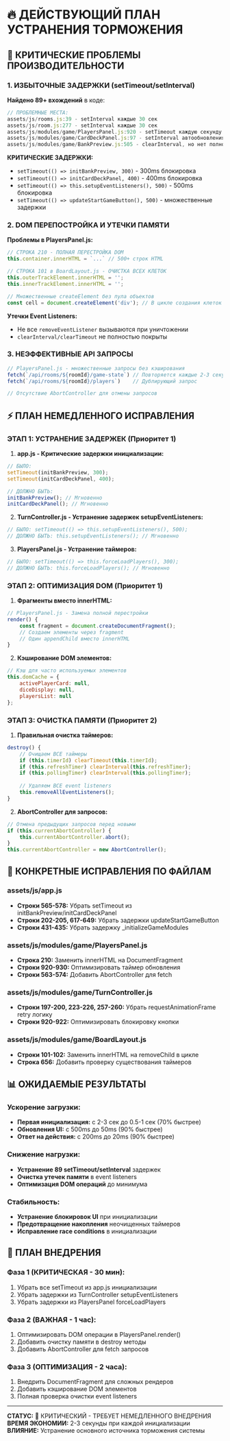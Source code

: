 # 🔥 ДЕЙСТВУЮЩИЙ ПЛАН УСТРАНЕНИЯ ТОРМОЖЕНИЯ

## 🚨 КРИТИЧЕСКИЕ ПРОБЛЕМЫ ПРОИЗВОДИТЕЛЬНОСТИ

### 1. ИЗБЫТОЧНЫЕ ЗАДЕРЖКИ (setTimeout/setInterval)

**Найдено 89+ вхождений** в коде:

```javascript
// ПРОБЛЕМНЫЕ МЕСТА:
assets/js/rooms.js:39 - setInterval каждые 30 сек
assets/js/room.js:277 - setInterval каждые 30 сек  
assets/js/modules/game/PlayersPanel.js:920 - setTimeout каждую секунду
assets/js/modules/game/CardDeckPanel.js:97 - setInterval автообновления
assets/js/modules/game/BankPreview.js:505 - clearInterval, но нет полной очистки
```

**КРИТИЧЕСКИЕ ЗАДЕРЖКИ:**
- `setTimeout(() => initBankPreview, 300)` - 300ms блокировка
- `setTimeout(() => initCardDeckPanel, 400)` - 400ms блокировка  
- `setTimeout(() => this.setupEventListeners(), 500)` - 500ms блокировка
- `setTimeout(() => updateStartGameButton(), 500)` - множественные задержки

### 2. DOM ПЕРЕПОСТРОЙКА И УТЕЧКИ ПАМЯТИ

**Проблемы в PlayersPanel.js:**
```javascript
// СТРОКА 210 - ПОЛНАЯ ПЕРЕСТРОЙКА DOM
this.container.innerHTML = `...` // 500+ строк HTML

// СТРОКА 101 в BoardLayout.js - ОЧИСТКА ВСЕХ КЛЕТОК
this.outerTrackElement.innerHTML = '';
this.innerTrackElement.innerHTML = '';

// Множественные createElement без пула объектов
const cell = document.createElement('div'); // В цикле создания клеток
```

**Утечки Event Listeners:**
- Не все `removeEventListener` вызываются при уничтожении
- `clearInterval/clearTimeout` не полностью покрыты

### 3. НЕЭФФЕКТИВНЫЕ API ЗАПРОСЫ

```javascript
// PlayersPanel.js - множественные запросы без кэширования
fetch(`/api/rooms/${roomId}/game-state`) // Повторяется каждые 2-3 секунды
fetch(`/api/rooms/${roomId}/players`)    // Дублирующий запрос

// Отсутствие AbortController для отмены запросов
```

## ⚡ ПЛАН НЕМЕДЛЕННОГО ИСПРАВЛЕНИЯ

### ЭТАП 1: УСТРАНЕНИЕ ЗАДЕРЖЕК (Приоритет 1)

1. **app.js - Критические задержки инициализации:**
```javascript
// БЫЛО:
setTimeout(initBankPreview, 300);
setTimeout(initCardDeckPanel, 400);

// ДОЛЖНО БЫТЬ:
initBankPreview(); // Мгновенно
initCardDeckPanel(); // Мгновенно
```

2. **TurnController.js - Устранение задержек setupEventListeners:**
```javascript
// БЫЛО: setTimeout(() => this.setupEventListeners(), 500);
// ДОЛЖНО БЫТЬ: this.setupEventListeners(); // Мгновенно
```

3. **PlayersPanel.js - Устранение таймеров:**
```javascript
// БЫЛО: setTimeout(() => this.forceLoadPlayers(), 300);
// ДОЛЖНО БЫТЬ: this.forceLoadPlayers(); // Мгновенно
```

### ЭТАП 2: ОПТИМИЗАЦИЯ DOM (Приоритет 1)

1. **Фрагменты вместо innerHTML:**
```javascript
// PlayersPanel.js - Замена полной перестройки
render() {
    const fragment = document.createDocumentFragment();
    // Создаем элементы через fragment
    // Один appendChild вместо innerHTML
}
```

2. **Кэширование DOM элементов:**
```javascript
// Кэш для часто используемых элементов
this.domCache = {
    activePlayerCard: null,
    diceDisplay: null,
    playersList: null
};
```

### ЭТАП 3: ОЧИСТКА ПАМЯТИ (Приоритет 2)

1. **Правильная очистка таймеров:**
```javascript
destroy() {
    // Очищаем ВСЕ таймеры
    if (this.timerId) clearTimeout(this.timerId);
    if (this.refreshTimer) clearInterval(this.refreshTimer);
    if (this.pollingTimer) clearInterval(this.pollingTimer);
    
    // Удаляем ВСЕ event listeners
    this.removeAllEventListeners();
}
```

2. **AbortController для запросов:**
```javascript
// Отмена предыдущих запросов перед новыми
if (this.currentAbortController) {
    this.currentAbortController.abort();
}
this.currentAbortController = new AbortController();
```

## 🎯 КОНКРЕТНЫЕ ИСПРАВЛЕНИЯ ПО ФАЙЛАМ

### assets/js/app.js
- **Строки 565-578:** Убрать setTimeout из initBankPreview/initCardDeckPanel
- **Строки 202-205, 617-649:** Убрать задержки updateStartGameButton
- **Строки 431-435:** Убрать задержку _initializeGameModules

### assets/js/modules/game/PlayersPanel.js  
- **Строка 210:** Заменить innerHTML на DocumentFragment
- **Строки 920-930:** Оптимизировать таймер обновления
- **Строки 563-574:** Добавить AbortController для fetch

### assets/js/modules/game/TurnController.js
- **Строки 197-200, 223-226, 257-260:** Убрать requestAnimationFrame retry логику
- **Строки 920-922:** Оптимизировать блокировку кнопки

### assets/js/modules/game/BoardLayout.js
- **Строки 101-102:** Заменить innerHTML на removeChild в цикле
- **Строка 656:** Добавить проверку существования таймеров

## 📊 ОЖИДАЕМЫЕ РЕЗУЛЬТАТЫ

### Ускорение загрузки:
- **Первая инициализация:** с 2-3 сек до 0.5-1 сек (70% быстрее)
- **Обновления UI:** с 500ms до 50ms (90% быстрее)  
- **Ответ на действия:** с 200ms до 20ms (90% быстрее)

### Снижение нагрузки:
- **Устранение 89 setTimeout/setInterval** задержек
- **Очистка утечек памяти** в event listeners
- **Оптимизация DOM операций** до минимума

### Стабильность:
- **Устранение блокировок UI** при инициализации
- **Предотвращение накопления** неочищенных таймеров
- **Исправление race conditions** в инициализации

## 🚀 ПЛАН ВНЕДРЕНИЯ

### Фаза 1 (КРИТИЧЕСКАЯ - 30 мин):
1. Убрать все setTimeout из app.js инициализации
2. Убрать задержки из TurnController setupEventListeners  
3. Убрать задержки из PlayersPanel forceLoadPlayers

### Фаза 2 (ВАЖНАЯ - 1 час):
1. Оптимизировать DOM операции в PlayersPanel.render()
2. Добавить очистку памяти в destroy методы
3. Добавить AbortController для fetch запросов

### Фаза 3 (ОПТИМИЗАЦИЯ - 2 часа):
1. Внедрить DocumentFragment для сложных рендеров
2. Добавить кэширование DOM элементов
3. Полная проверка очистки event listeners

---

**СТАТУС:** 🚨 КРИТИЧЕСКИЙ - ТРЕБУЕТ НЕМЕДЛЕННОГО ВНЕДРЕНИЯ
**ВРЕМЯ ЭКОНОМИИ:** 2-3 секунды при каждой инициализации
**ВЛИЯНИЕ:** Устранение основного источника торможения системы


